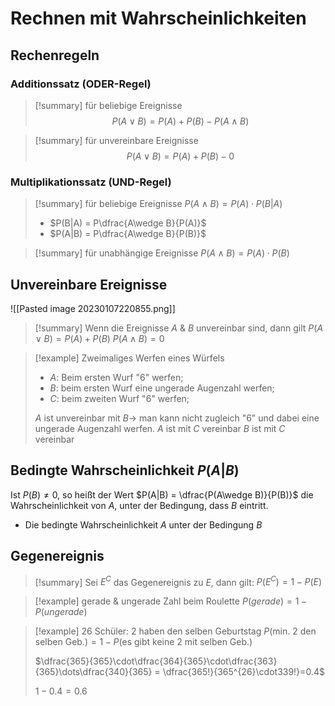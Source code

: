 # Rechnen mit Wahrscheinlichkeiten
## Rechenregeln
### Additionssatz (ODER-Regel)

> [!summary] für beliebige Ereignisse
> $$P(A\vee B) = P(A) + P(B) - P(A\wedge B)$$

>[!summary] für unvereinbare Ereignisse
> $$P(A\vee B) = P(A) + P(B) - 0$$

### Multiplikationssatz (UND-Regel)

>[!summary] für beliebige Ereignisse
> $P(A\wedge B)=P(A)\cdot P(B|A)$
> - $P(B|A) = P\dfrac{A\wedge B}{P(A)}$
> - $P(A|B) = P\dfrac{A\wedge B}{P(B)}$

>[!summary] für unabhängige Ereignisse
> $P(A\wedge B)=P(A)\cdot P(B)$

## Unvereinbare Ereignisse

![[Pasted image 20230107220855.png]]

>[!summary] Wenn die Ereignisse $A$ & $B$ unvereinbar sind, dann gilt
>$P(A\vee B)=P(A)+P(B)$
>$P(A\wedge B)=0$
>

> [!example] Zweimaliges Werfen eines Würfels
> - $A$: Beim ersten Wurf "6" werfen;
> - $B$: beim ersten Wurf eine ungerade Augenzahl werfen;
> - $C$: beim zweiten Wurf "6" werfen;
> 
> $A$ ist unvereinbar mit $B\rightarrow$ man kann nicht zugleich "6" und dabei eine ungerade Augenzahl werfen.
> $A$ ist mit $C$ vereinbar
> $B$ ist mit $C$ vereinbar



## Bedingte Wahrscheinlichkeit $P(A|B)$

Ist $P(B)\neq 0$, so heißt der Wert  $P(A|B) = \dfrac{P(A\wedge B)}{P(B)}$ die Wahrscheinlichkeit von $A$, unter der Bedingung, dass $B$ eintritt.
- Die bedingte Wahrscheinlichkeit $A$ unter der Bedingung $B$

## Gegenereignis

>[!summary] Sei $E^C$ das Gegenereignis zu $E$, dann gilt:
> $P(E^C)=1-P(E)$

>[!example] gerade & ungerade Zahl beim Roulette
> $P(gerade) = 1-P(ungerade)$

 >[!example] 26 Schüler: 2 haben den selben Geburtstag
> $P(\text{min. 2 den selben Geb.}) = 1-P(\text{es gibt keine 2 mit selben Geb.})$
> 
> $\dfrac{365}{365}\cdot\dfrac{364}{365}\cdot\dfrac{363}{365}\dots\dfrac{340}{365} = \dfrac{365!}{365^{26}\cdot339!}=0.4$
> 
> $1-0.4=0.6$
